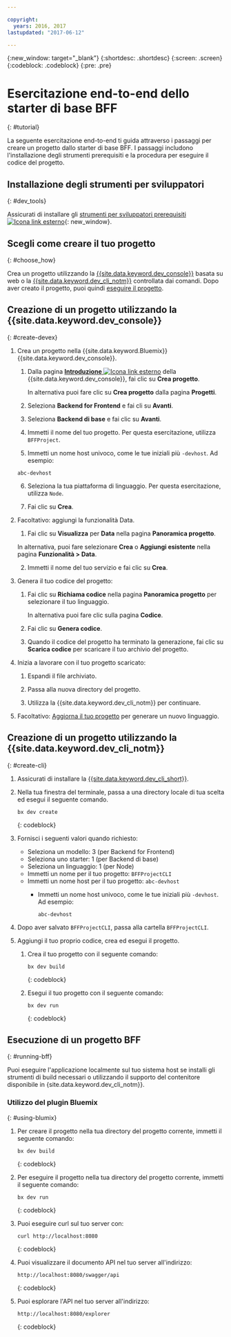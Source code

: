 ```yaml
---

copyright:
  years: 2016, 2017
lastupdated: "2017-06-12"

---
```

{:new_window: target="_blank"}
{:shortdesc: .shortdesc}
{:screen: .screen}
{:codeblock: .codeblock}
{:pre: .pre}

# Esercitazione end-to-end dello starter di base BFF
{: #tutorial}

La seguente esercitazione end-to-end ti guida attraverso i passaggi per creare un progetto dallo starter di base BFF. I passaggi includono l'installazione degli strumenti prerequisiti e la procedura per eseguire il codice del progetto. 


## Installazione degli strumenti per sviluppatori
{: #dev_tools}

Assicurati di installare gli [strumenti per sviluppatori prerequisiti ![Icona link esterno](../icons/launch-glyph.svg "Icona link esterno")](get_code.html#prereq-dev-tools "Icona link esterno"){: new_window}.


## Scegli come creare il tuo progetto
{: #choose_how}

Crea un progetto utilizzando la [{{site.data.keyword.dev_console}}](#create-devex) basata su web o la [{{site.data.keyword.dev_cli_notm}}](#create-cli) controllata dai comandi. Dopo aver creato il progetto, puoi quindi [eseguire il progetto](#running-bff).


## Creazione di un progetto utilizzando la {{site.data.keyword.dev_console}}
{: #create-devex}

1. Crea un progetto nella {{site.data.keyword.Bluemix}} {{site.data.keyword.dev_console}}.

	1. Dalla pagina [**Introduzione** ![Icona link esterno](../icons/launch-glyph.svg "Icona link esterno")](https://console.ng.bluemix.net/developer/getting-started/ "Icona link esterno") della {{site.data.keyword.dev_console}}, fai clic su **Crea progetto**.

		In alternativa puoi fare clic su **Crea progetto** dalla pagina **Progetti**.

	2. Seleziona **Backend for Frontend** e fai cli su **Avanti**.

	3. Seleziona **Backend di base** e fai clic su **Avanti**.

	4. Immetti il nome del tuo progetto. Per questa esercitazione, utilizza `BFFProject`.   

	5. Immetti un nome host univoco, come le tue iniziali più `-devhost`. Ad
esempio:
	
	 ```
	 abc-devhost
	 ``` 

	6. Seleziona la tua piattaforma di linguaggio. Per questa esercitazione, utilizza `Node`.
   
	7. Fai clic su **Crea**.

2. Facoltativo: aggiungi la funzionalità Data.

	1. Fai clic su **Visualizza** per **Data** nella pagina **Panoramica progetto**.

      In alternativa, puoi fare selezionare **Crea** o **Aggiungi esistente** nella pagina **Funzionalità > Data**.

   2. Immetti il nome del tuo servizio e fai clic su **Crea**.

3. Genera il tuo codice del progetto:

	1. Fai clic su **Richiama codice** nella pagina **Panoramica progetto** per selezionare il tuo linguaggio.
   
		In alternativa puoi fare clic sulla pagina **Codice**.
      
	2. Fai clic su **Genera codice**.
   
	3. Quando il codice del progetto ha terminato la generazione, fai clic su **Scarica codice** per scaricare il tuo archivio del progetto.

4. Inizia a lavorare con il tuo progetto scaricato:

	1. Espandi il file archiviato.
	
	2. Passa alla nuova directory del progetto.
	
	3. Utilizza la {{site.data.keyword.dev_cli_notm}} per continuare.

5. Facoltativo: [Aggiorna il tuo progetto](project_overview_page.html#update_language) per generare un nuovo linguaggio.


## Creazione di un progetto utilizzando la {{site.data.keyword.dev_cli_notm}}
{: #create-cli}

1. Assicurati di installare la [{{site.data.keyword.dev_cli_short}}](dev_cli.html).

2. Nella tua finestra del terminale, passa a una directory locale di tua scelta ed esegui il seguente comando.
  
	```
	bx dev create
	```
	{: codeblock}
	
3. Fornisci i seguenti valori quando richiesto:

	* Seleziona un modello: 3 (per Backend for Frontend)
	* Seleziona uno starter: 1 (per Backend di base)
	* Seleziona un linguaggio: 1 (per Node)
	* Immetti un nome per il tuo progetto: `BFFProjectCLI`
	* Immetti un nome host per il tuo progetto: `abc-devhost`
	  * Immetti un nome host univoco, come le tue iniziali più `-devhost`. Ad
esempio:
	
	     ```
	     abc-devhost
	     ```
	  
4. Dopo aver salvato `BFFProjectCLI`, passa alla cartella `BFFProjectCLI`.

5. Aggiungi il tuo proprio codice, crea ed esegui il progetto. 
 
	1. Crea il tuo progetto con il seguente comando:

		```
		bx dev build
		```
		{: codeblock}
		 
	2. Esegui il tuo progetto con il seguente comando:

 		```
		bx dev run
		```
		{: codeblock}


## Esecuzione di un progetto BFF
{: #running-bff}

Puoi eseguire l'applicazione localmente sul tuo sistema host se installi gli strumenti di build necessari o utilizzando il supporto del contenitore disponibile in {site.data.keyword.dev_cli_notm}}.


### Utilizzo del plugin Bluemix
{: #using-blumix}

1. Per creare il progetto nella tua directory del progetto corrente, immetti il seguente comando:

   ```
   bx dev build
   ```
   {: codeblock}

2. Per eseguire il progetto nella tua directory del progetto corrente, immetti il seguente comando:

   ```
   bx dev run
   ```
   {: codeblock}

3. Puoi eseguire curl sul tuo server con:

   ```
   curl http://localhost:8080
   ```
   {: codeblock}

4. Puoi visualizzare il documento API nel tuo server all'indirizzo:

   ```
   http://localhost:8080/swagger/api
   ```
   {: codeblock}

5. Puoi esplorare l'API nel tuo server all'indirizzo:

   ```
   http://localhost:8080/explorer
   ```
   {: codeblock}
